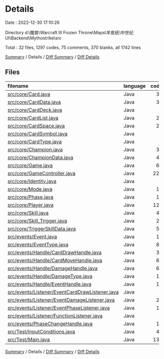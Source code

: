 # Details

Date : 2022-12-30 17:10:26

Directory d:\\魔兽\\Warcraft III Frozen Throne\\Maps\\羊皮纸\\中世纪UI\\Backend\\Mythostrike\\src

Total : 32 files,  1297 codes, 75 comments, 370 blanks, all 1742 lines

[Summary](results.md) / Details / [Diff Summary](diff.md) / [Diff Details](diff-details.md)

## Files
| filename | language | code | comment | blank | total |
| :--- | :--- | ---: | ---: | ---: | ---: |
| [src/core/Card.java](/src/core/Card.java) | Java | 38 | 0 | 10 | 48 |
| [src/core/CardData.java](/src/core/CardData.java) | Java | 31 | 0 | 9 | 40 |
| [src/core/CardDeck.java](/src/core/CardDeck.java) | Java | 7 | 0 | 5 | 12 |
| [src/core/CardList.java](/src/core/CardList.java) | Java | 28 | 0 | 5 | 33 |
| [src/core/CardSpace.java](/src/core/CardSpace.java) | Java | 24 | 0 | 5 | 29 |
| [src/core/CardSymbol.java](/src/core/CardSymbol.java) | Java | 4 | 0 | 2 | 6 |
| [src/core/CardType.java](/src/core/CardType.java) | Java | 4 | 0 | 2 | 6 |
| [src/core/Champion.java](/src/core/Champion.java) | Java | 33 | 0 | 11 | 44 |
| [src/core/ChampionData.java](/src/core/ChampionData.java) | Java | 40 | 0 | 14 | 54 |
| [src/core/Game.java](/src/core/Game.java) | Java | 60 | 6 | 19 | 85 |
| [src/core/GameController.java](/src/core/GameController.java) | Java | 226 | 47 | 45 | 318 |
| [src/core/Identity.java](/src/core/Identity.java) | Java | 4 | 0 | 2 | 6 |
| [src/core/Mode.java](/src/core/Mode.java) | Java | 15 | 0 | 7 | 22 |
| [src/core/Phase.java](/src/core/Phase.java) | Java | 10 | 0 | 2 | 12 |
| [src/core/Player.java](/src/core/Player.java) | Java | 124 | 0 | 30 | 154 |
| [src/core/Skill.java](/src/core/Skill.java) | Java | 48 | 0 | 17 | 65 |
| [src/core/Skill_Trigger.java](/src/core/Skill_Trigger.java) | Java | 23 | 0 | 9 | 32 |
| [src/core/TriggerSkillData.java](/src/core/TriggerSkillData.java) | Java | 53 | 1 | 12 | 66 |
| [src/events/Event.java](/src/events/Event.java) | Java | 15 | 6 | 6 | 27 |
| [src/events/EventType.java](/src/events/EventType.java) | Java | 83 | 0 | 27 | 110 |
| [src/events/Handle/CardDrawHandle.java](/src/events/handle/CardDrawHandle.java) | Java | 33 | 0 | 11 | 44 |
| [src/events/Handle/CardMoveHandle.java](/src/events/handle/CardMoveHandle.java) | Java | 68 | 0 | 18 | 86 |
| [src/events/Handle/DamageHandle.java](/src/events/handle/DamageHandle.java) | Java | 63 | 0 | 18 | 81 |
| [src/events/Handle/DamageType.java](/src/events/handle/DamageType.java) | Java | 11 | 0 | 5 | 16 |
| [src/events/Handle/EventHandle.java](/src/events/handle/EventHandle.java) | Java | 11 | 0 | 10 | 21 |
| [src/events/Listener/EventCardDrawListener.java](/src/events/Observers/EventCardDrawListener.java) | Java | 3 | 0 | 2 | 5 |
| [src/events/Listener/EventDamageListener.java](/src/events/Observers/EventDamageListener.java) | Java | 23 | 0 | 12 | 35 |
| [src/events/Listener/EventPhaseListener.java](/src/events/Observers/EventPhaseListener.java) | Java | 14 | 0 | 6 | 20 |
| [src/events/Listener/FunctionListener.java](/src/events/Observers/FunctionListener.java) | Java | 9 | 0 | 7 | 16 |
| [src/events/PhaseChangeHandle.java](/src/events/PhaseChangeHandle.java) | Java | 16 | 0 | 4 | 20 |
| [src/Test/InputConditions.java](/src/Test/InputConditions.java) | Java | 46 | 6 | 17 | 69 |
| [src/Test/Main.java](/src/Test/Main.java) | Java | 130 | 9 | 21 | 160 |

[Summary](results.md) / Details / [Diff Summary](diff.md) / [Diff Details](diff-details.md)